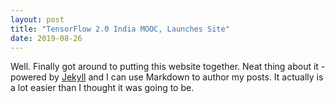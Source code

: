 ```yaml
---
layout: post
title: "TensorFlow 2.0 India MOOC, Launches Site"
date: 2019-08-26
---
```


Well. Finally got around to putting this website together. Neat thing about it - powered by [Jekyll](http://jekyllrb.com) and I can use Markdown to author my posts. It actually is a lot easier than I thought it was going to be.
